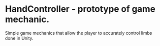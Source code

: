 # HandController - prototype of game mechanic.
Simple game mechanics that allow the player to accurately control limbs done in Unity. 


